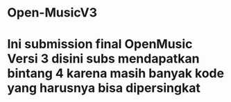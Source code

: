 # Open-MusicV3
# Ini submission final OpenMusic Versi 3 disini subs mendapatkan bintang 4 karena masih banyak kode yang harusnya bisa dipersingkat
